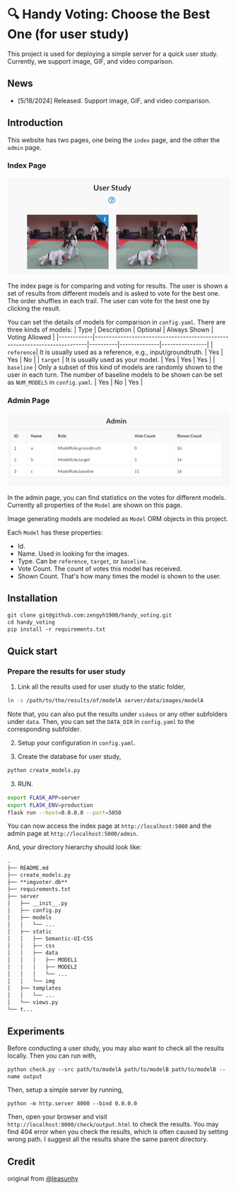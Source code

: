# 🔍 Handy Voting: Choose the Best One (for user study)

This project is used for deploying a simple server for a quick user study.
Currently, we support image, GIF, and video comparison.


## News
* [5/18/2024] Released. Support image, GIF, and video comparison.



## Introduction

This website has two pages, one being the `index` page, and the other the `admin` page.

### Index Page

![index.page](assets/user.jpg)

The index page is for comparing and voting for results. The user is shown a set of results from different models and is asked to vote for the best one. The order shuffles in each trail. The user can vote for the best one by clicking the result.

You can set the details of models for comparison in `config.yaml`. There are three kinds of models:
| Type       | Description                                                               | Optional | Always Shown | Voting Allowed |
|------------|---------------------------------------------------------------------------|----------|--------------|----------------|
| `reference`| It is usually used as a reference, e.g., input/groundtruth. | Yes      | Yes          | No             |
| `target`   | It is usually used as your model. | Yes      | Yes          | Yes            |
| `baseline` | Only a subset of this kind of models are randomly shown to the user in each turn. The number of baseline models to be shown can be set as `NUM_MODELS` in `config.yaml`. | Yes      | No           | Yes            |


### Admin Page

![admin.page](assets/admin.jpg)

In the admin page, you can find statistics on the votes for different models.
Currently all properties of the `Model` are shown on this page.

Image generating models are modeled as `Model` ORM objects in this project.

Each `Model` has these properties:

* Id.
* Name. Used in looking for the images.
* Type. Can be `reference`, `target`, or `baseline`.
* Vote Count. The count of votes this model has received.
* Shown Count. That's how many times the model is shown to the user.




## Installation

```
git clone git@github.com:zengyh1900/handy_voting.git
cd handy_voting
pip install -r requirements.txt
```

## Quick start

### Prepare the results for user study

1. Link all the results used for user study to the static folder,
```bash
ln -s /path/to/the/results/of/modelA server/data/images/modelA
```
Note that, you can also put the results under `videos` or any other subfolders under `data`. Then, you can set the `DATA_DIR` in `config.yaml` to the corresponding subfolder.

2. Setup your configuration in `config.yaml`.

3. Create the database for user study,
```bash
python create_models.py
```

3. RUN.
```bash
export FLASK_APP=server
export FLASK_ENV=production
flask run --host=0.0.0.0 --port=5050
```

You can now access the index page at `http://localhost:5000`
and the admin page at `http://localhost:5000/admin`.

And, your directory hierarchy should look like:

```
.
├── README.md
├── create_models.py
├── **imgvoter.db**
├── requirements.txt
├── server
│   ├── __init__.py
│   ├── config.py
│   ├── models
│   │   └── ...
│   ├── static
│   │   ├── Semantic-UI-CSS
│   │   ├── css
│   │   ├── data
│   │   │   ├── MODEL1
│   │   │   ├── MODEL2
│   │   │   └── ...
│   │   └── img
│   ├── templates
│   │   └── ...
│   └── views.py
└── t...
```


## Experiments
Before conducting a user study, you may also want to check all the results locally.
Then you can run with,
```shell
python check.py --src path/to/modelA path/to/modelB path/to/modelB --name output
```


Then, setup a simple server by running,
```shell
python -m http.server 8000 --bind 0.0.0.0
```

Then, open your browser and visit `http://localhost:8000/check/output.html` to check the results.
You may find 404 error when you check the results, which is often caused by setting wrong path. I suggest all the results share the same parent directory.


## Credit
original from [@leasunhy](https://github.com/leasunhy)

